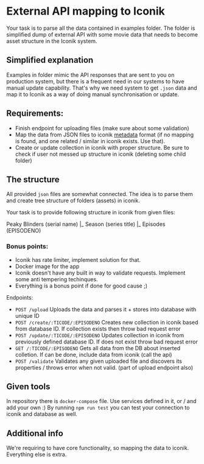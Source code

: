 # External API mapping to Iconik

Your task is to parse all the data contained in examples folder. The folder is simplified dump of external API with some movie data that needs to become asset structure in the Iconik system.

## Simplified explanation

Examples in folder mimic the API responses that are sent to you on production system, but there is a frequent need in our systems to have manual update capability. That's why we need system to get `.json` data and map it to Iconik as a way of doing manual synchronisation or update.

## Requirements:

  * Finish endpoint for uploading files (make sure about some validation)
  * Map the data from JSON files to iconik [metadata](https://app.iconik.io/docs/apidocs.html?url=/docs/metadata/spec/) format (if no mapping is found, and one related / similar in iconik exists. Use that).
  * Create or update collection in iconik with proper structure. Be sure to check if user not messed up structure in iconik (deleting some child folder)
  
## The structure

All provided `json` files are somewhat connected. The idea is to parse them and create tree structure of folders (assets) in iconik.

Your task is to provide following structure in iconik from given files:

Peaky Blinders (serial name)
|_
  Season (series title)
  |_
    Episodes (EPISODENO)
  
### Bonus points:

  * Iconik has rate limiter, implement solution for that.
  * Docker image for the app
  * Iconik doesn't have any built in way to validate requests. Implement some anti tempering techinques.
  * Everything is a bonus point if done for good cause ;)

Endpoints:

  * `POST /upload` Uploads the data and parses it + stores into database with unique ID
  * `POST /create/:TICODE/:EPISODENO` Creates new collection in iconik based from database ID. If collection exists then throw bad request error
  * `POST /update/:TICODE/:EPISODENO` Updates collection in iconik from previously defined database ID. If does not exist throw bad request error
  * `GET /:TICODE/:EPISODENO` Gets all data from the DB about inserted colletion. If can be done, include data from iconik (call the api) 
  * `POST /validate` Validates any given uploaded file and discovers its properties / throws error when not valid. (part of upload endpoint also)

## Given tools

In repository there is `docker-compose` file. Use services defined in it, or / and add your own :)
By running `npm run test` you can test your connection to iconik and database as well.

## Additional info

We're requiring to have core functionality, so mapping the data to iconik. Everything else is extra.
